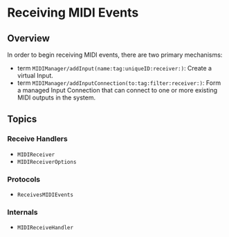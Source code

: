 # Receiving MIDI Events

## Overview

In order to begin receiving MIDI events, there are two primary mechanisms:

- term ``MIDIManager/addInput(name:tag:uniqueID:receiver:)``: Create a virtual Input.
- term ``MIDIManager/addInputConnection(to:tag:filter:receiver:)``: Form a managed Input Connection that can connect to one or more existing MIDI outputs in the system.

## Topics

### Receive Handlers

- ``MIDIReceiver``
- ``MIDIReceiverOptions``

### Protocols

- ``ReceivesMIDIEvents``

### Internals

- ``MIDIReceiveHandler``
